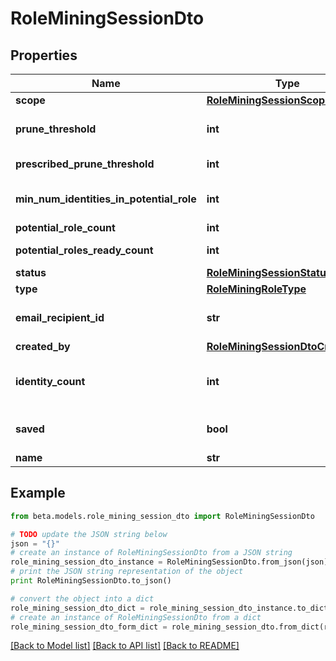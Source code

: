 # RoleMiningSessionDto


## Properties
Name | Type | Description | Notes
------------ | ------------- | ------------- | -------------
**scope** | [**RoleMiningSessionScope**](RoleMiningSessionScope.md) |  | [optional] 
**prune_threshold** | **int** | The prune threshold to be used or null to calculate prescribedPruneThreshold | [optional] 
**prescribed_prune_threshold** | **int** | The calculated prescribedPruneThreshold | [optional] 
**min_num_identities_in_potential_role** | **int** | Minimum number of identities in a potential role | [optional] 
**potential_role_count** | **int** | Number of potential roles | [optional] 
**potential_roles_ready_count** | **int** | Number of potential roles ready | [optional] 
**status** | [**RoleMiningSessionStatus**](RoleMiningSessionStatus.md) |  | [optional] 
**type** | [**RoleMiningRoleType**](RoleMiningRoleType.md) |  | [optional] 
**email_recipient_id** | **str** | The id of the user who will receive an email about the role mining session | [optional] 
**created_by** | [**RoleMiningSessionDtoCreatedBy**](RoleMiningSessionDtoCreatedBy.md) |  | [optional] 
**identity_count** | **int** | Number of identities in the population which meet the search criteria or identity list provided | [optional] 
**saved** | **bool** | The session&#39;s saved status | [optional] [default to False]
**name** | **str** | The session&#39;s saved name | [optional] 

## Example

```python
from beta.models.role_mining_session_dto import RoleMiningSessionDto

# TODO update the JSON string below
json = "{}"
# create an instance of RoleMiningSessionDto from a JSON string
role_mining_session_dto_instance = RoleMiningSessionDto.from_json(json)
# print the JSON string representation of the object
print RoleMiningSessionDto.to_json()

# convert the object into a dict
role_mining_session_dto_dict = role_mining_session_dto_instance.to_dict()
# create an instance of RoleMiningSessionDto from a dict
role_mining_session_dto_form_dict = role_mining_session_dto.from_dict(role_mining_session_dto_dict)
```
[[Back to Model list]](../README.md#documentation-for-models) [[Back to API list]](../README.md#documentation-for-api-endpoints) [[Back to README]](../README.md)


